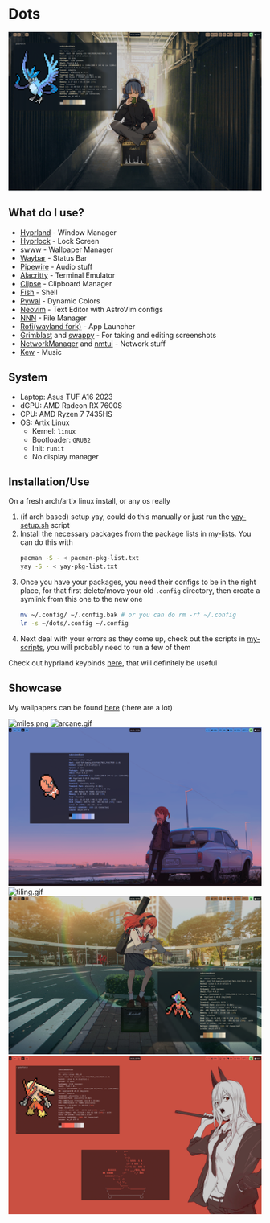 # Dots

![ryo](./showcase/ryo.png)

## What do I use?

- [Hyprland](https://hyprland.org) - Window Manager
- [Hyprlock](https://github.com/https://wiki.hyprland.org/Hypr-Ecosystem/hyprlock/) - Lock Screen
- [swww](https://github.com/https://wiki.hyprland.org/Hypr-Ecosystem/hyprlock/) - Wallpaper Manager
- [Waybar](https://github.com/Alexays/Waybar) - Status Bar
- [Pipewire](https://wiki.archlinux.org/title/PipeWire) - Audio stuff
- [Alacritty](https://alacritty.org/) - Terminal Emulator
- [Clipse](https://github.com/savedra1/clipse) - Clipboard Manager
- [Fish](https://fishshell.com/) - Shell
- [Pywal](https://github.com/dylanaraps/pywal) - Dynamic Colors
- [Neovim](https://neovim.io/) - Text Editor with AstroVim configs
- [NNN](https://github.com/jarun/nnn) - File Manager
- [Rofi(wayland fork)](https://github.com/lbonn/rofi) - App Launcher
- [Grimblast](https://github.com/hyprwm/contrib#grimblast) and [swappy](https://github.com/jtheoof/swappy) - For taking and editing screenshots
- [NetworkManager](https://wiki.archlinux.org/title/NetworkManager) and [nmtui](https://linuxcommandlibrary.com/man/nmtui) - Network stuff
- [Kew](https://github.com/ravachol/kew) - Music

## System

- Laptop: Asus TUF A16 2023
- dGPU: AMD Radeon RX 7600S
- CPU: AMD Ryzen 7 7435HS
- OS: Artix Linux
    - Kernel: `linux`
    - Bootloader: `GRUB2`
    - Init: `runit`
    - No display manager

## Installation/Use

On a fresh arch/artix linux install, or any os really

1. (if arch based) setup yay, could do this manually or just run the [yay-setup.sh](./.config/my-scripts/yay-setup.sh) script
1. Install the necessary packages from the package lists in [my-lists](/.config/my-lists/). You can do this with 
    ```sh
    pacman -S - < pacman-pkg-list.txt
    yay -S - < yay-pkg-list.txt
    ```
1. Once you have your packages, you need their configs to be in the right place, for that first delete/move your old `.config` directory, then create a symlink from this one to the new one
    ```sh
    mv ~/.config/ ~/.config.bak # or you can do rm -rf ~/.config
    ln -s ~/dots/.config ~/.config
    ```
1. Next deal with your errors as they come up, check out the scripts in [my-scripts](./.config/my-scripts/), you will probably need to run a few of them

Check out hyprland keybinds [here](./.config/my-lists/keybinds.md), that will definitely be useful

## Showcase

My wallpapers can be found [here](https://github.com/Majestic9169/wallpapers) (there are a lot)

![miles.png](./showcase/miles.png)
![arcane.gif](./showcase/arcane.gif)
![trapinch.png](./showcase/trapinch.png)
![tiling.gif](./showcase/tiling.gif)
![red.png](./showcase/redgirl.png)
![power](./showcase/power.png)

